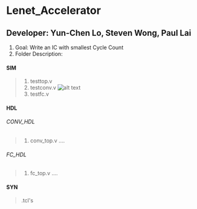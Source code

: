 # Lenet_Accelerator
## Developer: Yun-Chen Lo, Steven Wong, Paul Lai
1. Goal: Write an IC with smallest Cycle Count
2. Folder Description:

#### SIM
> 1. testtop.v
> 2. testconv.v
![alt text](https://i.imgur.com/3SxPaYy.png)
> 3. testfc.v
#### HDL
###### CONV_HDL
> 1. conv_top.v
> ....
###### FC_HDL
> 1. fc_top.v
> ....
#### SYN
> .tcl's